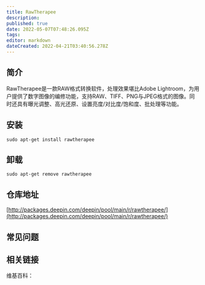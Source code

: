 ```yaml
---
title: RawTherapee
description: 
published: true
date: 2022-05-07T07:48:26.095Z
tags: 
editor: markdown
dateCreated: 2022-04-21T03:40:56.278Z
---
```


## 简介

RawTherapee是一款RAW格式转换软件，处理效果堪比Adobe Lightroom，为用户提供了数字图像的编修功能，支持RAW、TIFF、PNG与JPEG格式的图像。同时还具有曝光调整、高光还原、设置亮度/对比度/饱和度、批处理等功能。

## 安装

`sudo apt-get install rawtherapee`

## 卸载

`sudo apt-get remove rawtherapee`

## 仓库地址

[http://packages.deepin.com/deepin/pool/main/r/rawtherapee/](http://packages.deepin.com/deepin/pool/main/r/rawtherapee/)

## 常见问题

## 相关链接

维基百科：

